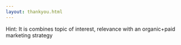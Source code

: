 ```yaml
---
layout: thankyou.html
---
```


<!-- Consultation Request Form -->

 <div class="ui vertical stripe segment vertical-segment-grey-color">
  <div class="ui center aligned text container">
  <div class="ui center aligned header">
            Hint: It is combines topic of interest, relevance with an organic+paid marketing strategy
        </div>
</div>
</div>
